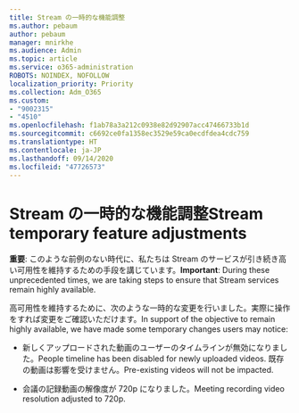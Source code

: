```yaml
---
title: Stream の一時的な機能調整
ms.author: pebaum
author: pebaum
manager: mnirkhe
ms.audience: Admin
ms.topic: article
ms.service: o365-administration
ROBOTS: NOINDEX, NOFOLLOW
localization_priority: Priority
ms.collection: Adm_O365
ms.custom:
- "9002315"
- "4510"
ms.openlocfilehash: f1ab78a3a212c0938e82d92907acc47466733b1d
ms.sourcegitcommit: c6692ce0fa1358ec3529e59ca0ecdfdea4cdc759
ms.translationtype: HT
ms.contentlocale: ja-JP
ms.lasthandoff: 09/14/2020
ms.locfileid: "47726573"
---
```

# <a name="stream-temporary-feature-adjustments"></a><span data-ttu-id="2cfcd-102">Stream の一時的な機能調整</span><span class="sxs-lookup"><span data-stu-id="2cfcd-102">Stream temporary feature adjustments</span></span>

<span data-ttu-id="2cfcd-103">**重要**: このような前例のない時代に、私たちは Stream のサービスが引き続き高い可用性を維持するための手段を講じています。</span><span class="sxs-lookup"><span data-stu-id="2cfcd-103">**Important**: During these unprecedented times, we are taking steps to ensure that Stream services remain highly available.</span></span>

<span data-ttu-id="2cfcd-104">高可用性を維持するために、次のような一時的な変更を行いました。実際に操作をすれば変更をご確認いただけます。</span><span class="sxs-lookup"><span data-stu-id="2cfcd-104">In support of the objective to remain highly available, we have made some temporary changes users may notice:</span></span> 

- <span data-ttu-id="2cfcd-105">新しくアップロードされた動画のユーザーのタイムラインが無効になりました。</span><span class="sxs-lookup"><span data-stu-id="2cfcd-105">People timeline has been disabled for newly uploaded videos.</span></span> <span data-ttu-id="2cfcd-106">既存の動画は影響を受けません。</span><span class="sxs-lookup"><span data-stu-id="2cfcd-106">Pre-existing videos will not be impacted.</span></span>

- <span data-ttu-id="2cfcd-107">会議の記録動画の解像度が 720p になりました。</span><span class="sxs-lookup"><span data-stu-id="2cfcd-107">Meeting recording video resolution adjusted to 720p.</span></span>
